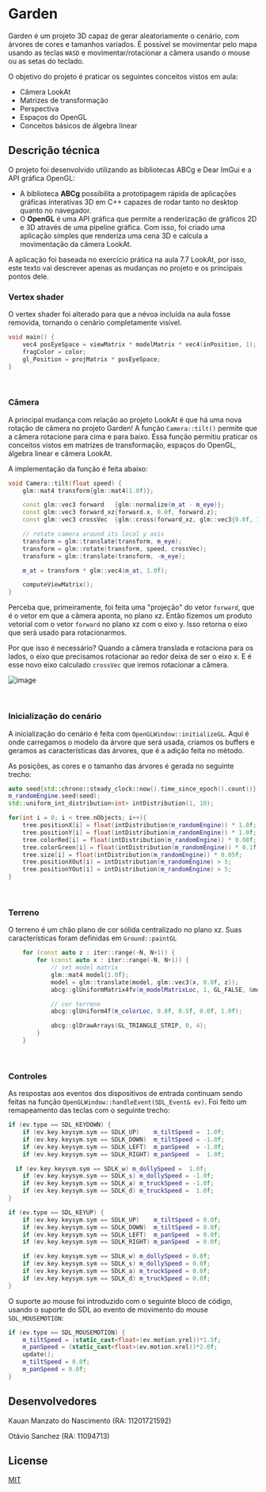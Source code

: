 # Garden

Garden é um projeto 3D capaz de gerar aleatoriamente o cenário, com árvores de cores e tamanhos variados. É possível se movimentar pelo mapa usando as teclas `WASD` e movimentar/rotacionar a câmera usando o mouse ou as setas do teclado.

O objetivo do projeto é praticar os seguintes conceitos vistos em aula:
- Câmera LookAt
- Matrizes de transformação
- Perspectiva
- Espaços do OpenGL
- Conceitos básicos de álgebra linear



## Descrição técnica

O projeto foi desenvolvido utilizando as bibliotecas ABCg e Dear ImGui e a API gráfica OpenGL:
- A biblioteca **ABCg** possibilita a prototipagem rápida de aplicações gráficas interativas 3D em C++ capazes de rodar tanto no desktop quanto no navegador.
- O **OpenGL** é uma API gráfica que permite a renderização de gráficos 2D e 3D através de uma pipeline gráfica.
Com isso, foi criado uma aplicação simples que renderiza uma cena 3D e calcula a movimentação da câmera LookAt.

A aplicação foi baseada no exercício prática na aula 7.7 LookAt, por isso, este texto vai descrever apenas as mudanças no projeto e os principais pontos dele.


### Vertex shader
O vertex shader foi alterado para que a névoa incluída na aula fosse removida, tornando o cenário completamente visível.
``` c++
void main() {
	vec4 posEyeSpace = viewMatrix * modelMatrix * vec4(inPosition, 1);
	fragColor = color;
	gl_Position = projMatrix * posEyeSpace;
}
```

<br>

### Câmera
A principal mudança com relação ao projeto LookAt é que há uma nova rotação de câmera no projeto Garden! A função `Camera::tilt()` permite que a câmera rotacione para cima e para baixo. Essa função permitiu praticar os conceitos vistos em matrizes de transformação, espaços do OpenGL, álgebra linear e câmera LookAt.

A implementação da função é feita abaixo:
``` C++
void Camera::tilt(float speed) {
	glm::mat4 transform{glm::mat4(1.0f)};

	const glm::vec3 forward   {glm::normalize(m_at - m_eye)};
	const glm::vec3 forward_xz{forward.x, 0.0f, forward.z};
	const glm::vec3 crossVec  {glm::cross(forward_xz, glm::vec3{0.0f, 1.0f, 0.0f})};

	// rotate camera around its local y axis
	transform = glm::translate(transform, m_eye);
	transform = glm::rotate(transform, speed, crossVec);
	transform = glm::translate(transform, -m_eye);

	m_at = transform * glm::vec4(m_at, 1.0f);

	computeViewMatrix();
}
```

Perceba que, primeiramente, foi feita uma "projeção" do vetor ```forward```, que é o vetor em que a câmera aponta, no plano xz. Então fizemos um produto vetorial com o vetor ```forward``` no plano xz com o eixo y. Isso retorna o eixo que será usado para rotacionarmos.

Por que isso é necessário? Quando a câmera translada e rotaciona para os lados, o eixo que precisamos rotacionar ao redor deixa de ser o eixo x. E é esse novo eixo calculado ```crossVec``` que iremos rotacionar a câmera.

![image](https://user-images.githubusercontent.com/23441506/142777755-5524ed8f-bc15-4047-9eac-6482592493bc.png)


<br>


### Inicialização do cenário
A inicialização do cenário é feita com ```OpenGLWindow::initializeGL```. Aqui é onde carregamos o modelo da árvore que será usada, criamos os buffers e geramos as características das árvores, que é a adição feita no método.

As posições, as cores e o tamanho das árvores é gerada no seguinte trecho:
``` C++
auto seed{std::chrono::steady_clock::now().time_since_epoch().count()};
m_randomEngine.seed(seed);
std::uniform_int_distribution<int> intDistribution(1, 10);

for(int i = 0; i < tree.nObjects; i++){		
	tree.positionX[i] = float(intDistribution(m_randomEngine)) * 1.0f;
	tree.positionY[i] = float(intDistribution(m_randomEngine)) * 1.0f;
	tree.colorRed[i] = float(intDistribution(m_randomEngine)) * 0.08f;
	tree.colorGreen[i] = float(intDistribution(m_randomEngine)) * 0.1f;
	tree.size[i] = float(intDistribution(m_randomEngine)) * 0.05f;
	tree.positionXOut[i] = intDistribution(m_randomEngine) > 5;
	tree.positionYOut[i] = intDistribution(m_randomEngine) > 5;
}
```


<br>


### Terreno
O terreno é um chão plano de cor sólida centralizado no plano xz. Suas características foram definidas em ```Ground::paintGL```
``` C++
	for (const auto z : iter::range(-N, N+1)) {
		for (const auto x : iter::range(-N, N+1)) {
			// set model matrix
			glm::mat4 model{1.0f};
			model = glm::translate(model, glm::vec3(x, 0.0f, z));
			abcg::glUniformMatrix4fv(m_modelMatrixLoc, 1, GL_FALSE, &model[0][0]);

			// cor terreno
			abcg::glUniform4f(m_colorLoc, 0.8f, 0.5f, 0.0f, 1.0f);

			abcg::glDrawArrays(GL_TRIANGLE_STRIP, 0, 4);
		}
	}
```

<br>


### Controles
As respostas aos eventos dos dispositivos de entrada continuam sendo feitas na função `OpenGLWindow::handleEvent(SDL_Event& ev)`. Foi feito um remapeamento das teclas com o seguinte trecho:
``` C++
if (ev.type == SDL_KEYDOWN) {
	if (ev.key.keysym.sym == SDLK_UP)    m_tiltSpeed =  1.0f;
	if (ev.key.keysym.sym == SDLK_DOWN)  m_tiltSpeed = -1.0f;
	if (ev.key.keysym.sym == SDLK_LEFT)  m_panSpeed  = -1.0f;
	if (ev.key.keysym.sym == SDLK_RIGHT) m_panSpeed  =  1.0f;

  if (ev.key.keysym.sym == SDLK_w) m_dollySpeed =  1.0f;
	if (ev.key.keysym.sym == SDLK_s) m_dollySpeed = -1.0f;
	if (ev.key.keysym.sym == SDLK_a) m_truckSpeed = -1.0f;
	if (ev.key.keysym.sym == SDLK_d) m_truckSpeed =  1.0f;
}

if (ev.type == SDL_KEYUP) {
	if (ev.key.keysym.sym == SDLK_UP)    m_tiltSpeed = 0.0f;
	if (ev.key.keysym.sym == SDLK_DOWN)  m_tiltSpeed = 0.0f;
	if (ev.key.keysym.sym == SDLK_LEFT)  m_panSpeed  = 0.0f;
	if (ev.key.keysym.sym == SDLK_RIGHT) m_panSpeed  = 0.0f;

	if (ev.key.keysym.sym == SDLK_w) m_dollySpeed = 0.0f;
	if (ev.key.keysym.sym == SDLK_s) m_dollySpeed = 0.0f;
	if (ev.key.keysym.sym == SDLK_a) m_truckSpeed = 0.0f;
	if (ev.key.keysym.sym == SDLK_d) m_truckSpeed = 0.0f;
}
```

O suporte ao mouse foi introduzido com o seguinte bloco de código, usando o suporte do SDL ao evento de movimento do mouse `SDL_MOUSEMOTION`:
``` C++
if (ev.type == SDL_MOUSEMOTION) {
	m_tiltSpeed = (static_cast<float>(ev.motion.yrel))*1.5f;
	m_panSpeed = (static_cast<float>(ev.motion.xrel))*2.0f;
	update();
	m_tiltSpeed = 0.0f;
	m_panSpeed = 0.0f;
}
```

## Desenvolvedores

Kauan Manzato do Nascimento (RA: 11201721592)

Otávio Sanchez (RA: 11094713)

## License

[MIT](https://choosealicense.com/licenses/mit/)
